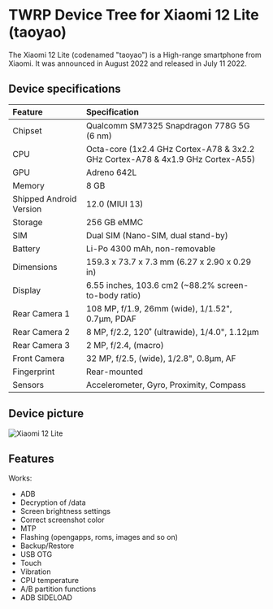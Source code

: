 #  TWRP Device Tree for Xiaomi 12 Lite (taoyao)

The Xiaomi 12 Lite (codenamed "taoyao") is a High-range smartphone from Xiaomi. It was announced in August 2022 and released in July 11 2022.

## Device specifications

| Feature                 | Specification                                                                  |
| :---------------------- | :------------------------------------------------------------------------------|
| Chipset                 | Qualcomm SM7325 Snapdragon 778G 5G (6 nm)                                      |
| CPU                     | Octa-core (1x2.4 GHz Cortex-A78 & 3x2.2 GHz Cortex-A78 & 4x1.9 GHz Cortex-A55) |
| GPU                     | Adreno 642L                                                                    |
| Memory                  | 8 GB                                                                           |
| Shipped Android Version | 12.0 (MIUI 13)                                                                 |
| Storage                 | 256 GB eMMC                                                                    |
| SIM                     | Dual SIM (Nano-SIM, dual stand-by)                                             |
| Battery                 | Li-Po 4300 mAh, non-removable                                                  |
| Dimensions              | 159.3 x 73.7 x 7.3 mm (6.27 x 2.90 x 0.29 in)                                  |
| Display                 | 6.55 inches, 103.6 cm2 (~88.2% screen-to-body ratio)                           |
| Rear Camera 1           | 108 MP, f/1.9, 26mm (wide), 1/1.52", 0.7µm, PDAF                               |
| Rear Camera 2           | 8 MP, f/2.2, 120˚ (ultrawide), 1/4.0", 1.12µm                                  |
| Rear Camera 3           | 2 MP, f/2.4, (macro)                                                           |
| Front Camera            | 32 MP, f/2.5, (wide), 1/2.8", 0.8µm, AF                                        |
| Fingerprint             | Rear-mounted                                                                   |
| Sensors                 | Accelerometer, Gyro, Proximity, Compass                                        |

## Device picture

![Xiaomi 12 Lite ](https://fdn2.gsmarena.com/vv/pics/xiaomi/xiaomi-12-lite-2.jpg)


## Features

Works:

- ADB
- Decryption of /data
- Screen brightness settings
- Correct screenshot color
- MTP
- Flashing (opengapps, roms, images and so on)
- Backup/Restore
- USB OTG
- Touch
- Vibration 
- CPU temperature
- A/B partition functions
- ADB SIDELOAD
